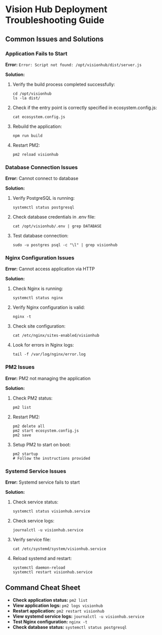 
# Vision Hub Deployment Troubleshooting Guide

## Common Issues and Solutions

### Application Fails to Start

**Error:** `Error: Script not found: /opt/visionhub/dist/server.js`

**Solution:** 
1. Verify the build process completed successfully:
   ```
   cd /opt/visionhub
   ls -la dist/
   ```

2. Check if the entry point is correctly specified in ecosystem.config.js:
   ```
   cat ecosystem.config.js
   ```

3. Rebuild the application:
   ```
   npm run build
   ```

4. Restart PM2:
   ```
   pm2 reload visionhub
   ```

### Database Connection Issues

**Error:** Cannot connect to database

**Solution:**
1. Verify PostgreSQL is running:
   ```
   systemctl status postgresql
   ```

2. Check database credentials in .env file:
   ```
   cat /opt/visionhub/.env | grep DATABASE
   ```

3. Test database connection:
   ```
   sudo -u postgres psql -c "\l" | grep visionhub
   ```

### Nginx Configuration Issues

**Error:** Cannot access application via HTTP

**Solution:**
1. Check Nginx is running:
   ```
   systemctl status nginx
   ```

2. Verify Nginx configuration is valid:
   ```
   nginx -t
   ```

3. Check site configuration:
   ```
   cat /etc/nginx/sites-enabled/visionhub
   ```

4. Look for errors in Nginx logs:
   ```
   tail -f /var/log/nginx/error.log
   ```

### PM2 Issues

**Error:** PM2 not managing the application

**Solution:**
1. Check PM2 status:
   ```
   pm2 list
   ```

2. Restart PM2:
   ```
   pm2 delete all
   pm2 start ecosystem.config.js
   pm2 save
   ```

3. Setup PM2 to start on boot:
   ```
   pm2 startup
   # Follow the instructions provided
   ```

### Systemd Service Issues

**Error:** Systemd service fails to start

**Solution:**
1. Check service status:
   ```
   systemctl status visionhub.service
   ```

2. Check service logs:
   ```
   journalctl -u visionhub.service
   ```

3. Verify service file:
   ```
   cat /etc/systemd/system/visionhub.service
   ```

4. Reload systemd and restart:
   ```
   systemctl daemon-reload
   systemctl restart visionhub.service
   ```

## Command Cheat Sheet

- **Check application status:** `pm2 list`
- **View application logs:** `pm2 logs visionhub`
- **Restart application:** `pm2 restart visionhub`
- **View systemd service logs:** `journalctl -u visionhub.service`
- **Test Nginx configuration:** `nginx -t`
- **Check database status:** `systemctl status postgresql`
